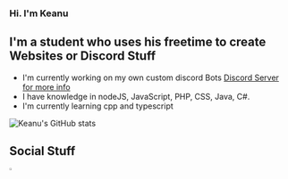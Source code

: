 ### Hi. I'm Keanu

## I'm a student who uses his freetime to create Websites or Discord Stuff
- I'm currently working on my own custom discord Bots [Discord Server for more info](https://discord.gg/jTDs55BjSE)
- I have knowledge in nodeJS, JavaScript, PHP, CSS, Java, C#.
- I'm currently learning cpp and typescript


![Keanu's GitHub stats](https://github-readme-stats.vercel.app/api?username=KeanuDE&show_icons=true&theme=dark)


## Social Stuff
[<img src="https://discord.com/assets/3437c10597c1526c3dbd98c737c2bcae.svg" style="width: 3%">](https://discord.com/users/137252575211814912/)